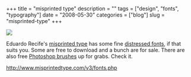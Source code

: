 +++
title = "misprinted type"
description = ""
tags = ["design", "fonts", "typography"]
date = "2008-05-30"
categories = ["blog"]
slug = "misprinted-type"
+++



  <div class="notebook-screenshot"><a href="http://www.misprintedtype.com/v3/fonts.php"><img src="//konigi.com/media/bluga/wt483fe437495bd_0.jpg"/></a></div><p>Eduardo Recife's <a href="http://www.misprintedtype.com/">misprinted type</a> has some fine <a href="http://www.misprintedtype.com/v3/fonts.php">distressed fonts</a>, if that suits you. Some are free to download and a bunch are for sale. There are also free <a href="http://www.misprintedtype.com/v3/goodies.php">Photoshop brushes</a> up for grabs. Check it.</p>
    
  <a href="http://www.misprintedtype.com/v3/fonts.php">http://www.misprintedtype.com/v3/fonts.php</a>
